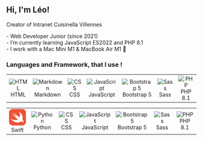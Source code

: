<h2> Hi, I'm Léo!</h2> 
</em>Creator of Intranet Cuisinella Villennes</p>
- Web Developer Junior (since 2021)<br>
- I’m currently learning JavaScript ES2022 and PHP 8.1<br>
- I work with a Mac Mini M1 & MacBook Air M1 <br>

<h3>Languages and Framework, that I use !</h3>
<table style="width=100%">
  <tr>
    <td align="center" width="auto">
        <img src="https://upload.wikimedia.org/wikipedia/commons/thumb/8/80/HTML5_logo_resized.svg/1200px-HTML5_logo_resized.svg.png" width="48" height="" alt="HTML" />
      <br>HTML
    </td>
    <td align="center" width="auto">
        <img src="https://upload.wikimedia.org/wikipedia/commons/thumb/4/48/Markdown-mark.svg/416px-Markdown-mark.svg.png?20190322184628" width="48" height="" alt="Markdown" />
      <br>Markdown
    </td>
    <td align="center" width="auto">
        <img src="https://upload.wikimedia.org/wikipedia/commons/thumb/d/d5/CSS3_logo_and_wordmark.svg/1452px-CSS3_logo_and_wordmark.svg.png" width="48" height="" alt="CSS" />
      <br>CSS
    </td>
       <td align="center" width="auto">
        <img src="https://upload.wikimedia.org/wikipedia/commons/thumb/6/6a/JavaScript-logo.png/600px-JavaScript-logo.png" width="48" height="48" alt="JavaScript" />
      <br>JavaScript
    </td>
    <td align="center" width="auto">
        <img src="https://upload.wikimedia.org/wikipedia/commons/thumb/b/b2/Bootstrap_logo.svg/512px-Bootstrap_logo.svg.png" width="48" height="" alt="Bootstrap 5"/>
      </a>
      <br>Bootstrap 5
    </td>
    <td align="center" width="auto">
        <img src="https://upload.wikimedia.org/wikipedia/commons/thumb/9/96/Sass_Logo_Color.svg/1280px-Sass_Logo_Color.svg.png" width="48" height="
" alt="Sass" />
      <br>Sass
    </td>
    <td align="center" width="auto">
    <img src="https://upload.wikimedia.org/wikipedia/commons/thumb/3/31/Webysther_20160423_-_Elephpant.svg/2880px-Webysther_20160423_-_Elephpant.svg.png" width="48" height="
" alt="PHP" />
      <br>PHP 8.1
    </td>
  </tr>
  <tr>
  </tr>
</table>

<table style="width=100%">
  <tr>
    <td align="center" width="auto">
        <img src="https://github.com/LeoL456/LeoL456/blob/main/Swift_logo_color.svg" width="48" height="" alt="Swift" />
      <br>Swift
    </td>
    <td align="center" width="auto">
        <img src="https://upload.wikimedia.org/wikipedia/commons/thumb/c/c3/Python-logo-notext.svg/640px-Python-logo-notext.svg.png" width="48" height="" alt="Python" />
      <br>Python
    </td>
    <td align="center" width="auto">
        <img src="https://upload.wikimedia.org/wikipedia/commons/thumb/d/d5/CSS3_logo_and_wordmark.svg/1452px-CSS3_logo_and_wordmark.svg.png" width="48" height="" alt="CSS" />
      <br>CSS
    </td>
       <td align="center" width="auto">
        <img src="https://upload.wikimedia.org/wikipedia/commons/thumb/6/6a/JavaScript-logo.png/600px-JavaScript-logo.png" width="48" height="48" alt="JavaScript" />
      <br>JavaScript
    </td>
    <td align="center" width="auto">
        <img src="https://upload.wikimedia.org/wikipedia/commons/thumb/b/b2/Bootstrap_logo.svg/512px-Bootstrap_logo.svg.png" width="48" height="" alt="Bootstrap 5"/>
      </a>
      <br>Bootstrap 5
    </td>
    <td align="center" width="auto">
        <img src="https://upload.wikimedia.org/wikipedia/commons/thumb/9/96/Sass_Logo_Color.svg/1280px-Sass_Logo_Color.svg.png" width="48" height="
" alt="Sass" />
      <br>Sass
    </td>
    <td align="center" width="auto">
    <img src="https://upload.wikimedia.org/wikipedia/commons/thumb/3/31/Webysther_20160423_-_Elephpant.svg/2880px-Webysther_20160423_-_Elephpant.svg.png" width="48" height="
" alt="PHP" />
      <br>PHP 8.1
    </td>
  </tr>
  <tr>
  </tr>
</table>

<!---
LeoL456/LeoL456 is a ✨ special ✨ repository because its `README.md` (this file) appears on your GitHub profile.
You can click the Preview link to take a look at your changes.
--->
